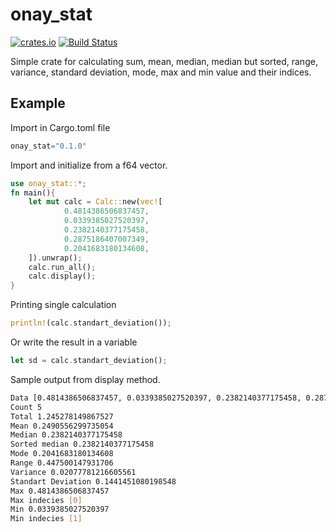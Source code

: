 # onay_stat
[<img alt="crates.io" src="https://img.shields.io/badge/crates.io-v0.1.0-orange">](https://crates.io/crates/onay_stat/0.1.0)
<a href="https://actions-badge.atrox.dev/djakish/onay_stat/goto?ref=main"><img alt="Build Status" src="https://img.shields.io/endpoint.svg?url=https%3A%2F%2Factions-badge.atrox.dev%2Fdjakish%2Fonay_stat%2Fbadge%3Fref%3Dmain&style=flat" /></a>

Simple crate for calculating sum, mean, median, median but sorted, range, variance, standard deviation, mode, max and min value and their indices.  
## Example
Import in Cargo.toml file
```rust
onay_stat="0.1.0"
```
Import and initialize from a f64 vector.
```rust
use onay_stat::*;
fn main(){
    let mut calc = Calc::new(vec![
            0.4814386506837457,
            0.0339385027520397,
            0.2382140377175458,
            0.2875186407007349,
            0.2041683180134608,
    ]).unwrap();
    calc.run_all();
    calc.display();
}
```
Printing single calculation
```rust
println!(calc.standart_deviation());
```
Or write the result in a variable
```rust
let sd = calc.standart_deviation();
```
Sample output from display method.
```bash
Data [0.4814386506837457, 0.0339385027520397, 0.2382140377175458, 0.2875186407007349, 0.2041683180134608]
Count 5
Total 1.245278149867527
Mean 0.2490556299735054
Median 0.2382140377175458
Sorted median 0.2382140377175458
Mode 0.2041683180134608
Range 0.447500147931706
Variance 0.02077781216605561
Standart Deviation 0.1441451080198548
Max 0.4814386506837457
Max indecies [0]
Min 0.0339385027520397
Min indecies [1]
```

